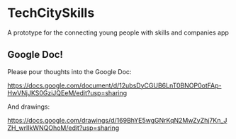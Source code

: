 TechCitySkills
==============

A prototype for the connecting young people with skills and companies app


## Google Doc!

Please pour thoughts into the Google Doc:

https://docs.google.com/document/d/12ubsDyCGUB6LnT0BNOP0otFAp-HwVNjJKS0GziJQEeM/edit?usp=sharing

And drawings:

https://docs.google.com/drawings/d/169BhYE5wgGNrKqN2MwZyZhj7Kn_JZH_wrlIkWNQOhoM/edit?usp=sharing
